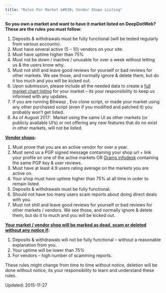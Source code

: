 ```yaml
---
title: "Rules For Market &#038; Vendor Shops Listing"
---
```





<p><strong>So you own a market and want to have it market listed on DeepDotWeb? These are the rules you must follow:</strong></p>
<ol>
<li>Deposits &amp; withdrawals must be fully functional (will be tested regularly from various accounts).</li>
<li>Must have several active (5 &#8211; 10) vendors on your site.</li>
<li>Must have uptime higher than 75%</li>
<li>Must not be down / inactive / unusable for over a week without letting us &amp; the users know why.</li>
<li>Must not shill and leave good reviews for yourself or bad reviews for other markets. We see those, and normally ignore &amp; delete them, but do it too much and you will be kicked out.</li>
<li>Upon submission, please include all the needed data to create a <a href="/dark-net-market-comparison-chart/">full market chart listing</a> for your market &#8211; its your responsibility to keep us informed with any updates.</li>
<li>If you are running Bitwasp , Evo clone script, or made your market using any other purchased script (even if you modified and patched it) you probably won&#8217;t get listed.</li>
<li>As of August 2017:  Market using the same UI as other markets (or publicly available UI&#8217;s) or not offering any new features that do no exist in other markets, will not be listed.</li>
</ol>
<p><strong><span style="text-decoration: underline;">Vendor shops</span>:</strong></p>
<ol>
<li>Must prove that you are an active vendor for over a year.</li>
<li>Must send us a PGP signed message containing your shop url + link your profile on one of the active markets OR <a href="/2014/05/31/introducing-grams-infodesk-features-part-1/">Grams infodesk</a> containing the same PGP key &amp; user reviews.</li>
<li>Must have at least 4.9 users rating average on the markets you are active on.</li>
<li>Your shop must have uptime higher than 75% at all time in order to remain listed.</li>
<li>Deposits &amp; withdrawals must be fully functional.</li>
<li>Should not have too many users scam reports about doing direct deals with you.</li>
<li>Must not shill and leave good reviews for yourself or bad reviews for other markets / vendors. We see those, and normally ignore &amp; delete them, but do it to much and you will be kicked out.</li>
</ol>
<p><strong><span style="text-decoration: underline;">Your market / vendor shop will be marked as dead, scam or deleted without any notice if</span>:</strong></p>
<ol>
<li>Deposits &amp; withdrawals will not be fully functional &#8211; without a reasonable explanation from you.</li>
<li>Your uptime will be lower than 75%</li>
<li>For vendors &#8211; high number of scamming reports.</li>
</ol>
<p>These rules might change from time to time without notice, deletion will be done without notice, its your responsibility to learn and understand these rules.</p>



Updated: 2015-11-27

